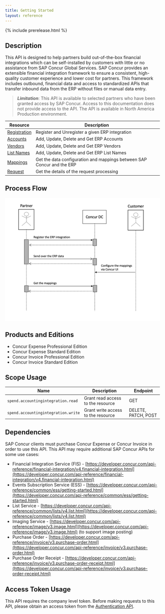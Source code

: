 ```yaml
---
title: Getting Started
layout: reference
---
```


{% include prerelease.html %}

## <a name="overview"></a>Description

This API is designed to help partners build out-of-the-box financial integrations which can be self-installed by customers with little or no assistance from SAP Concur Global Services. SAP Concur provides an extensible financial integration framework to ensure a consistent, high-quality customer experience and lower cost for partners. This framework includes outbound, financial data and access to standardized APIs that transfer inbound data from the ERP without files or manual data entry.


> ***Limitation***:
> This API is available to selected partners who have been granted access by SAP Concur. Access to this documentation does not provide access to the API. The API is available in North America Production environment.


Resource|Description
---|---
[Registration](./v4.accountingintegration-registration.markdown)|Register and Unregister a given ERP integration
[Accounts](./v4.accountingintegration-account.markdown)|Add, Update, Delete and Get ERP Accounts
[Vendors](./v4.accountingintegration-vendor.markdown)|Add, Update, Delete and Get ERP Vendors
[List Names](./v4.accountingintegration-list.markdown)|Add, Update, Delete and Get ERP List Names
[Mappings](./v4.accountingintegration-mappings.markdown)|Get the data configuration and mappings between SAP Concur and the ERP
[Request](./v4.accountingintegration-request.markdown)|Get the details of the request processing

## <a name="process-flow"></a>Process Flow

![Process Flow for Accounting Integration V4](./v4.accountingintegration-process-flow.png)

## <a name="products-editions"></a>Products and Editions

* Concur Expense Professional Edition
* Concur Expense Standard Edition
* Concur Invoice Professional Edition
* Concur Invoice Standard Edition

## <a name="scope-usage"></a>Scope Usage

Name|Description|Endpoint
---|---|---
`spend.accountingintegration.read`|Grant read access to the resource|GET
`spend.accountingintegration.write`|Grant write access to the resource|DELETE, PATCH, POST

## <a name="dependencies"></a>Dependencies

SAP Concur clients must purchase Concur Expense or Concur Invoice in order to use this API. This API may require additional SAP Concur APIs for some use cases:

* Financial Integration Service (FIS) - [https://developer.concur.com/api-reference/financial-integration/v4.financial-integration.html](https://developer.concur.com/api-reference/financial-integration/v4.financial-integration.html)
* Events Subscription Service (ESS) - [https://developer.concur.com/api-reference/common/ess/getting-started.html](https://developer.concur.com/api-reference/common/ess/getting-started.html)
* List Service - [https://developer.concur.com/api-reference/common/lists/v4.list.html](https://developer.concur.com/api-reference/common/lists/v4.list.html)
* Imaging Service - [https://developer.concur.com/api-reference/image/v3.image.html](https://developer.concur.com/api-reference/image/v3.image.html) (to support image posting)
* Purchase Order - [https://developer.concur.com/api-reference/invoice/v3.purchase-order.html](https://developer.concur.com/api-reference/invoice/v3.purchase-order.html)
* Purchase Order Receipt - [https://developer.concur.com/api-reference/invoice/v3.purchase-order-receipt.html](https://developer.concur.com/api-reference/invoice/v3.purchase-order-receipt.html)


## <a name="access-token-usage"></a>Access Token Usage

This API requires the company level token. Before making requests to this API, please obtain an access token from the [Authentication API](https://developer.concur.com/api-reference/authentication/getting-started.html).
